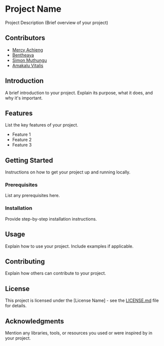 # Project Name

Project Description (Brief overview of your project)

## Contributors

- [Mercy Achieng](https://github.com/OkeyoMercy)
- [Bentheaya](https://github.com/bentheaya)
- [Simon Muthungu](https://github.com/simonmuthungu)
- [Amakalu Vitalis](https://github.com/MerVitz)
## Introduction

A brief introduction to your project. Explain its purpose, what it does, and why it's important.

## Features

List the key features of your project.

- Feature 1
- Feature 2
- Feature 3

## Getting Started

Instructions on how to get your project up and running locally.

### Prerequisites

List any prerequisites here.

### Installation

Provide step-by-step installation instructions.

## Usage

Explain how to use your project. Include examples if applicable.

## Contributing

Explain how others can contribute to your project.

## License

This project is licensed under the [License Name] - see the [LICENSE.md](LICENSE.md) file for details.

## Acknowledgments

Mention any libraries, tools, or resources you used or were inspired by in your project.
